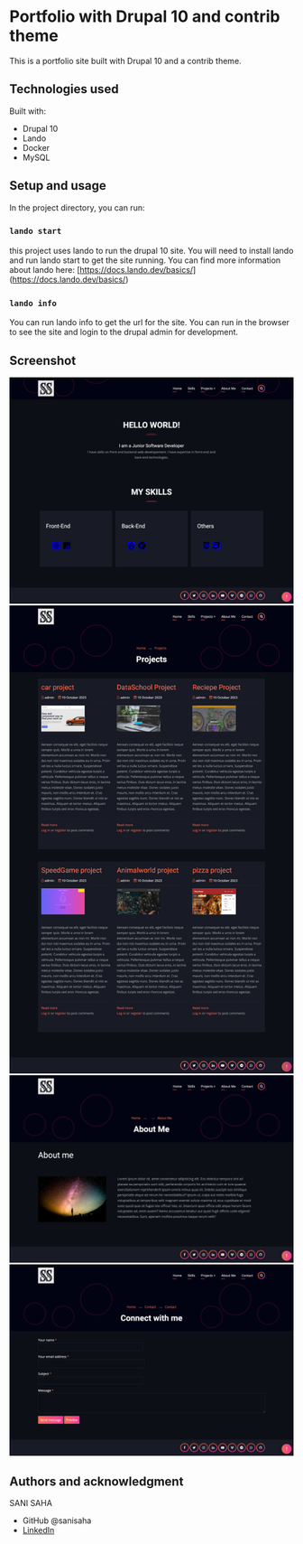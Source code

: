# Portfolio with Drupal 10 and contrib theme

This is a portfolio site built with Drupal 10 and a contrib theme.

## Technologies used

Built with:

- Drupal 10
- Lando
- Docker
- MySQL

## Setup and usage

In the project directory, you can run:

### `lando start`

this project uses lando to run the drupal 10 site. You will need to install lando and run lando start to get the site running. You can find more information about lando here: [https://docs.lando.dev/basics/] (https://docs.lando.dev/basics/)

### `lando info`

You can run lando info to get the url for the site. You can run in the browser to see the site and login to the drupal admin for development.

## Screenshot

<img src="web/assets/screenshots/frontpage.png">
<img src="web/assets/screenshots/projects.png">
<img src="web/assets/screenshots/about.png">
<img src="web/assets/screenshots/contact.png">

## Authors and acknowledgment

SANI SAHA

- GitHub @sanisaha
- [LinkedIn](https://www.linkedin.com/in/sani-saha-28978aa4/)
